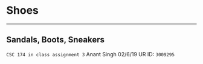 # Shoes
---
## Sandals, Boots, Sneakers 
`CSC 174 in class assignment 3`
Anant Singh 
02/6/19
UR ID: `3009295`



